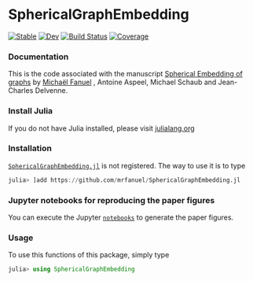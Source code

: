 # SphericalGraphEmbedding

[![Stable](https://img.shields.io/badge/docs-stable-blue.svg)](https://mrfanuel.github.io/SphericalGraphEmbedding.jl/stable)
[![Dev](https://img.shields.io/badge/docs-dev-blue.svg)](https://mrfanuel.github.io/SphericalGraphEmbedding.jl/dev)
[![Build Status](https://github.com/mrfanuel/SphericalGraphEmbedding.jl/actions/workflows/CI.yml/badge.svg?branch=main)](https://github.com/mrfanuel/SphericalGraphEmbedding.jl/actions/workflows/CI.yml?query=branch%3Amain)
[![Coverage](https://codecov.io/gh/mrfanuel/SphericalGraphEmbedding.jl/branch/main/graph/badge.svg)](https://codecov.io/gh/mrfanuel/SphericalGraphEmbedding.jl)


### Documentation
This is the code associated with the manuscript 
[Spherical Embedding of graphs](https://github.com/mrfanuel/SphericalGraphEmbedding.jl)
by [Michaël Fanuel](https://mrfanuel.github.io/) , Antoine Aspeel, Michael Schaub and Jean-Charles Delvenne.
### Install Julia

If you do not have Julia installed, please visit [julialang.org](https://julialang.org/learning/getting-started/)
### Installation

[`SphericalGraphEmbedding.jl`](https://github.com/mrfanuel/SphericalGraphEmbedding.jl) is not registered.
The way to use it is to type

```julia
julia> ]add https://github.com/mrfanuel/SphericalGraphEmbedding.jl
```

### Jupyter notebooks for reproducing the paper figures

You can execute the Jupyter [`notebooks`](https://github.com/mrfanuel/SphericalGraphEmbedding.jl/blob/master/notebooks) to generate the paper figures.


### Usage

To use this functions of this package, simply type

```julia
julia> using SphericalGraphEmbedding
```
